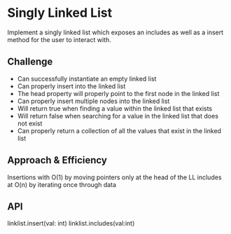 # Singly Linked List
Implement a singly linked list which exposes an includes as well as a insert method for the user to interact with.


## Challenge
- Can successfully instantiate an empty linked list
- Can properly insert into the linked list
- The head property will properly point to the first node in the linked list
- Can properly insert multiple nodes into the linked list
- Will return true when finding a value within the linked list that exists
- Will return false when searching for a value in the linked list that does not exist
- Can properly return a collection of all the values that exist in the linked list


## Approach & Efficiency
Insertions with O(1) by moving pointers only at the head of the LL
includes at O(n) by iterating once through data

## API
linklist.insert(val: int)
linklist.includes(val:int)

